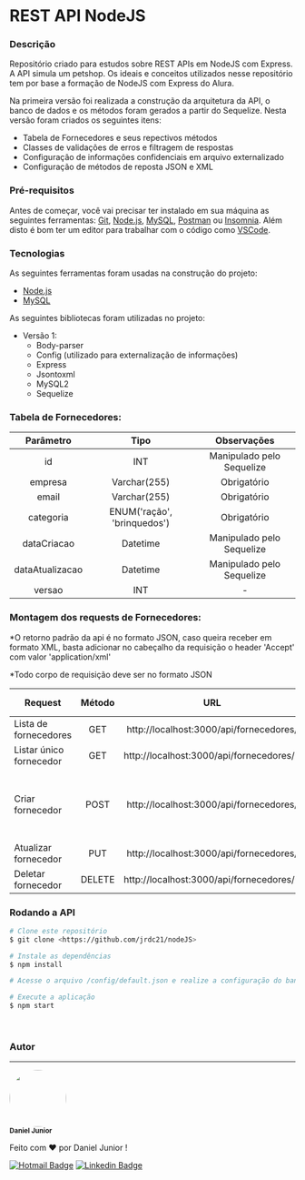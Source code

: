 # REST API NodeJS 
### Descrição 
Repositório criado para estudos sobre REST APIs em NodeJS com Express. A API simula um petshop. Os ideais e conceitos utilizados nesse repositório tem por base a formação de NodeJS com Express do Alura.

Na primeira versão foi realizada a construção da arquitetura da API, o banco de dados e os métodos foram gerados a partir do Sequelize. Nesta versão foram criados os seguintes itens:
 - Tabela de Fornecedores e seus repectivos métodos
 - Classes de validações de erros e filtragem de respostas
 - Configuração de informações confidenciais em arquivo externalizado
 - Configuração de métodos de reposta JSON e XML

### Pré-requisitos

Antes de começar, você vai precisar ter instalado em sua máquina as seguintes ferramentas:
[Git](https://git-scm.com), [Node.js](https://nodejs.org/en/), [MySQL](https://www.mysql.com/), [Postman](https://www.postman.com/) ou [Insomnia](https://insomnia.rest/). 
Além disto é bom ter um editor para trabalhar com o código como [VSCode](https://code.visualstudio.com/).

### Tecnologias

As seguintes ferramentas foram usadas na construção do projeto:

- [Node.js](https://nodejs.org/en/)
- [MySQL](https://www.mysql.com/)

As seguintes bibliotecas foram utilizadas no projeto:

- Versão 1:
  - Body-parser
  - Config (utilizado para externalização de informações)
  - Express
  - Jsontoxml
  - MySQL2
  - Sequelize

### Tabela de Fornecedores:

|Parâmetro|Tipo|Observações|
|:-------:|:--:|:---------:|
|id|INT|Manipulado pelo Sequelize|
|empresa|Varchar(255)|Obrigatório|
|email|Varchar(255)|Obrigatório|
|categoria|ENUM('ração', 'brinquedos')|Obrigatório|
|dataCriacao|Datetime|Manipulado pelo Sequelize|
|dataAtualizacao|Datetime|Manipulado pelo Sequelize|
|versao|INT|-|

### Montagem dos requests de Fornecedores:

*O retorno padrão da api é no formato JSON, caso queira receber em formato XML, basta adicionar no cabeçalho da requisição o header 'Accept' com valor 'application/xml'

*Todo corpo de requisição deve ser no formato JSON

|Request | Método | URL | Corpo da requisição |
|--------|:------:|:---:|---------------------|
|Lista de fornecedores|GET|http://localhost:3000/api/fornecedores/|não possui|
|Listar único fornecedor|GET|http://localhost:3000/api/fornecedores/1|não possui|
|Criar fornecedor|POST|http://localhost:3000/api/fornecedores/|{ "empresa": "nomeDaEmpresa", "email": "emailEmpresa", "categoria": "categoria"}|
|Atualizar fornecedor|PUT|http://localhost:3000/api/fornecedores/|{"empresa": "nomeDaEmpresa"}|
|Deletar fornecedor|DELETE|http://localhost:3000/api/fornecedores/1|não possui|



### Rodando a API
```bash
# Clone este repositório
$ git clone <https://github.com/jrdc21/nodeJS>

# Instale as dependências
$ npm install

# Acesse o arquivo /config/default.json e realize a configuração do banco de dados e porta da api

# Execute a aplicação 
$ npm start
```
<br />

### Autor
---


<img style="border-radius: 50%;" src="https://avatars.githubusercontent.com/u/56178099?v=4" width="100px;" alt=""/>
<br />
<sub><b>Daniel Junior</b></sub>


Feito com ❤️ por Daniel Junior !

[![Hotmail Badge](https://img.shields.io/badge/Microsoft_Outlook-0078D4?style=for-the-badge&logo=microsoft-outlook&logoColor=white)](mailto:junior.dalcoli@hotmail.com)
[![Linkedin Badge](https://img.shields.io/badge/LinkedIn-0077B5?style=for-the-badge&logo=linkedin&logoColor=white)](https://www.linkedin.com/in/danielcolijr/)